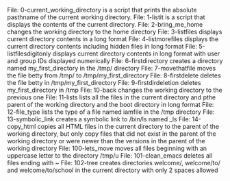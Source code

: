 File: 0-current_working_directory is a script that prints the absolute pasthname of the current working directory.
File: 1-listit is a script that displays the contents of the current directory.
File: 2-bring_me_home changes the working directory to the home directory
File: 3-listfiles displays current directory contents in a long format
File: 4-listmorefiles displays the current directory contents including hidden files in long format
File: 5-listfilesdigitonly displays current directory contents in long format with user and group IDs displayed numerically
File: 6-firstdirectory creates a directory named my_first_directory in the /tmp/ directory
File: 7-movethatfile moves the file betty from /tmp/ to /tmp/my_first_directory
File: 8-firstdelete deletes the file betty in /tmp/my_first_directory
File: 9-firstdirdeletion deletes my_first_directory in /tmp
File: 10-back changes the working directory to the previous one
File: 11-lists lists all the files in the current directory and pthe parent of the working directory and the boot directory in long format
File: 12-file_type lists the type of a file named iamfile in the /tmp directory
File: 13-symbolic_link creates a symbolic link to /bin/ls named _ls
File: 14-copy_html copies all HTML files in the current directory to the parent of the working directory, but only copy files that did not exist in the parent of the working directory or were newer than the versions in the parent of the working directory
File: 100-lets_move moves all files beginning with an uppercase letter to the directory /tmp/u
File: 101-clean_emacs deletes all files ending with ~
File: 102-tree creates directories welcome/, welcome/to/ and welcome/to/school in the current directory with only 2 spaces allowed
